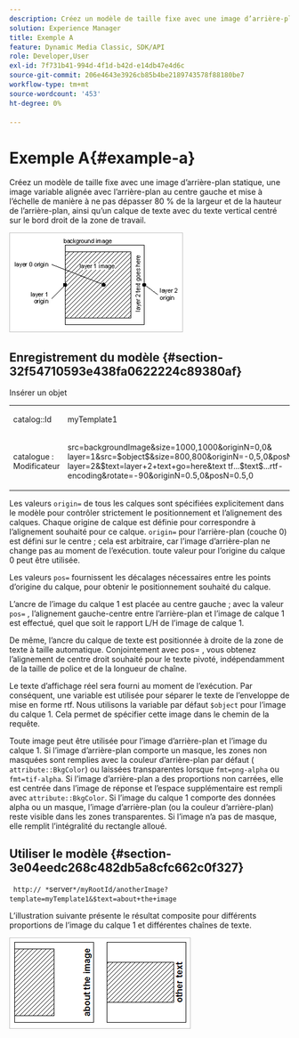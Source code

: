 ```yaml
---
description: Créez un modèle de taille fixe avec une image d’arrière-plan statique, une image variable alignée avec l’arrière-plan au centre gauche et mise à l’échelle de manière à ne pas dépasser 80 % de la largeur et de la hauteur de l’arrière-plan, ainsi qu’un calque de texte avec du texte vertical centré sur le bord droit de la zone de travail.
solution: Experience Manager
title: Exemple A
feature: Dynamic Media Classic, SDK/API
role: Developer,User
exl-id: 7f731b41-994d-4f1d-b42d-e14db47e4d6c
source-git-commit: 206e4643e3926cb85b4be2189743578f88180be7
workflow-type: tm+mt
source-wordcount: '453'
ht-degree: 0%

---
```


# Exemple A{#example-a}

Créez un modèle de taille fixe avec une image d’arrière-plan statique, une image variable alignée avec l’arrière-plan au centre gauche et mise à l’échelle de manière à ne pas dépasser 80 % de la largeur et de la hauteur de l’arrière-plan, ainsi qu’un calque de texte avec du texte vertical centré sur le bord droit de la zone de travail.

![](assets/examplea.png)

## Enregistrement du modèle {#section-32f54710593e438fa0622224c89380af}

Insérer un objet

<table id="simpletable_97ECA49445634F59B3F1D100412EFC70"> 
 <tr class="strow"> 
  <td class="stentry"> <p> <span class="codeph"> catalog::Id  </span> </p> </td> 
  <td class="stentry"> <p> <span class="codeph"> myTemplate1  </span> </p> </td> 
 </tr> 
 <tr class="strow"> 
  <td class="stentry"> <p> <span class="codeph"> catalogue : Modificateur  </span> </p> </td> 
  <td class="stentry"> <p> <span class="codeph"> src=backgroundImage&amp;size=1000,1000&amp;originN=0,0&amp; layer=1&amp;src=$object$&amp;size=800,800&amp;originN=-0,5,0&amp;posN=-0,5,0&amp; layer=2&amp;$text=layer+2+text+go=here&amp;text tf...$text$...rtf-encoding&amp;rotate=-90&amp;originN=0.5,0&amp;posN=0.5,0  </span> </p> </td> 
 </tr> 
</table>

Les valeurs `origin=` de tous les calques sont spécifiées explicitement dans le modèle pour contrôler strictement le positionnement et l’alignement des calques. Chaque origine de calque est définie pour correspondre à l’alignement souhaité pour ce calque. `origin=` pour l’arrière-plan (couche 0) est défini sur le centre ; cela est arbitraire, car l’image d’arrière-plan ne change pas au moment de l’exécution. toute valeur pour l’origine du calque 0 peut être utilisée.

Les valeurs `pos=` fournissent les décalages nécessaires entre les points d’origine du calque, pour obtenir le positionnement souhaité du calque.

L’ancre de l’image du calque 1 est placée au centre gauche ; avec la valeur `pos=` , l’alignement gauche-centre entre l’arrière-plan et l’image de calque 1 est effectué, quel que soit le rapport L/H de l’image de calque 1.

De même, l’ancre du calque de texte est positionnée à droite de la zone de texte à taille automatique. Conjointement avec pos= , vous obtenez l’alignement de centre droit souhaité pour le texte pivoté, indépendamment de la taille de police et de la longueur de chaîne.

Le texte d’affichage réel sera fourni au moment de l’exécution. Par conséquent, une variable est utilisée pour séparer le texte de l’enveloppe de mise en forme rtf. Nous utilisons la variable par défaut `$object` pour l’image du calque 1. Cela permet de spécifier cette image dans le chemin de la requête.

Toute image peut être utilisée pour l’image d’arrière-plan et l’image du calque 1. Si l’image d’arrière-plan comporte un masque, les zones non masquées sont remplies avec la couleur d’arrière-plan par défaut ( `attribute::BkgColor`) ou laissées transparentes lorsque `fmt=png-alpha` ou `fmt=tif-alpha`. Si l’image d’arrière-plan a des proportions non carrées, elle est centrée dans l’image de réponse et l’espace supplémentaire est rempli avec `attribute::BkgColor`. Si l’image du calque 1 comporte des données alpha ou un masque, l’image d’arrière-plan (ou la couleur d’arrière-plan) reste visible dans les zones transparentes. Si l’image n’a pas de masque, elle remplit l’intégralité du rectangle alloué.

## Utiliser le modèle {#section-3e04eedc268c482db5a8cfc662c0f327}

` http:// *`server`*/myRootId/anotherImage?template=myTemplate1&$text=about+the+image`

L’illustration suivante présente le résultat composite pour différents proportions de l’image du calque 1 et différentes chaînes de texte.

![](assets/exampleausing.png)
